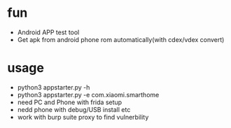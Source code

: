 # fun
- Android APP test tool
- Get apk from android phone rom automatically(with cdex/vdex convert) 

# usage
- python3 appstarter.py -h
- python3 appstarter.py -e com.xiaomi.smarthome
- need PC and Phone with frida setup
- nedd phone with debug/USB install etc
- work with burp suite proxy to find vulnerbility
